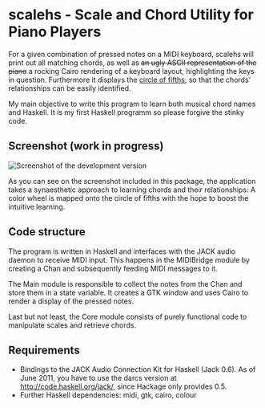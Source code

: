 scalehs - Scale and Chord Utility for Piano Players
===================================================

For a given combination of pressed notes on a MIDI keyboard, scalehs will
print out all matching chords, as well as ~~an ugly ASCII representation of
the piano~~ a rocking Cairo rendering of a keyboard layout, highlighting the
keys in question. Furthermore it displays the [circle of fifths](http://en.wikipedia.org/wiki/Circle_of_fifths), so that the chords' relationships can be easily identified.

My main objective to write this program to learn both musical chord names and Haskell. It is my first Haskell programm so please forgive the stinky code.

Screenshot (work in progress)
---------------------------------

![Screenshot of the development version](/lordi/scalehs/raw/master/screenshot.png)

As you can see on the screenshot included in this package, the application takes a synaesthetic approach to learning chords and their relationships: A color wheel is mapped onto the circle of fifths with the hope to boost the intuitive learning.

Code structure
--------------

The program is written in Haskell and interfaces with the JACK audio daemon to
receive MIDI input. This happens in the MIDIBridge module by creating a Chan
and subsequently feeding MIDI messages to it.

The Main module is responsible to collect the notes from the Chan and store
them in a state variable. It creates a GTK window and uses Cairo to render a
display of the pressed notes.

Last but not least, the Core module consists of purely functional code to
manipulate scales and retrieve chords.

Requirements
------------

 * Bindings to the JACK Audio Connection Kit for Haskell (Jack 0.6). As of
   June 2011, you have to use the darcs version at
   http://code.haskell.org/jack/, since Hackage only provides 0.5.
 * Further Haskell dependencies: midi, gtk, cairo, colour
